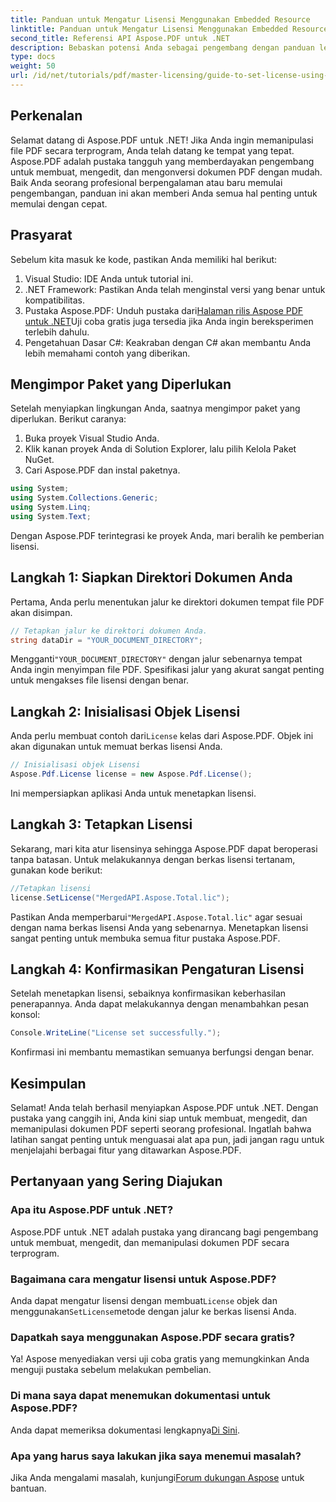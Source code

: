 ```yaml
---
title: Panduan untuk Mengatur Lisensi Menggunakan Embedded Resource
linktitle: Panduan untuk Mengatur Lisensi Menggunakan Embedded Resource
second_title: Referensi API Aspose.PDF untuk .NET
description: Bebaskan potensi Anda sebagai pengembang dengan panduan lengkap Aspose.PDF untuk .NET ini. Pelajari cara membuat, mengedit, dan memanipulasi dokumen PDF secara terprogram dengan mudah. Tutorial ini mencakup prasyarat dan petunjuk langkah demi langkah.
type: docs
weight: 50
url: /id/net/tutorials/pdf/master-licensing/guide-to-set-license-using-embedded-resource/
---
```

## Perkenalan

Selamat datang di Aspose.PDF untuk .NET! Jika Anda ingin memanipulasi file PDF secara terprogram, Anda telah datang ke tempat yang tepat. Aspose.PDF adalah pustaka tangguh yang memberdayakan pengembang untuk membuat, mengedit, dan mengonversi dokumen PDF dengan mudah. Baik Anda seorang profesional berpengalaman atau baru memulai pengembangan, panduan ini akan memberi Anda semua hal penting untuk memulai dengan cepat.

## Prasyarat

Sebelum kita masuk ke kode, pastikan Anda memiliki hal berikut:

1. Visual Studio: IDE Anda untuk tutorial ini.
2. .NET Framework: Pastikan Anda telah menginstal versi yang benar untuk kompatibilitas.
3.  Pustaka Aspose.PDF: Unduh pustaka dari[Halaman rilis Aspose PDF untuk .NET](https://releases.aspose.com/pdf/net/)Uji coba gratis juga tersedia jika Anda ingin bereksperimen terlebih dahulu.
4. Pengetahuan Dasar C#: Keakraban dengan C# akan membantu Anda lebih memahami contoh yang diberikan.

## Mengimpor Paket yang Diperlukan

Setelah menyiapkan lingkungan Anda, saatnya mengimpor paket yang diperlukan. Berikut caranya:

1. Buka proyek Visual Studio Anda.
2. Klik kanan proyek Anda di Solution Explorer, lalu pilih Kelola Paket NuGet.
3. Cari Aspose.PDF dan instal paketnya.

```csharp
using System;
using System.Collections.Generic;
using System.Linq;
using System.Text;
```

Dengan Aspose.PDF terintegrasi ke proyek Anda, mari beralih ke pemberian lisensi.

## Langkah 1: Siapkan Direktori Dokumen Anda

Pertama, Anda perlu menentukan jalur ke direktori dokumen tempat file PDF akan disimpan.

```csharp
// Tetapkan jalur ke direktori dokumen Anda.
string dataDir = "YOUR_DOCUMENT_DIRECTORY";
```

 Mengganti`"YOUR_DOCUMENT_DIRECTORY"` dengan jalur sebenarnya tempat Anda ingin menyimpan file PDF. Spesifikasi jalur yang akurat sangat penting untuk mengakses file lisensi dengan benar.

## Langkah 2: Inisialisasi Objek Lisensi

 Anda perlu membuat contoh dari`License` kelas dari Aspose.PDF. Objek ini akan digunakan untuk memuat berkas lisensi Anda.

```csharp
// Inisialisasi objek Lisensi
Aspose.Pdf.License license = new Aspose.Pdf.License();
```

Ini mempersiapkan aplikasi Anda untuk menetapkan lisensi.

## Langkah 3: Tetapkan Lisensi

Sekarang, mari kita atur lisensinya sehingga Aspose.PDF dapat beroperasi tanpa batasan. Untuk melakukannya dengan berkas lisensi tertanam, gunakan kode berikut:

```csharp
//Tetapkan lisensi
license.SetLicense("MergedAPI.Aspose.Total.lic");
```

 Pastikan Anda memperbarui`"MergedAPI.Aspose.Total.lic"` agar sesuai dengan nama berkas lisensi Anda yang sebenarnya. Menetapkan lisensi sangat penting untuk membuka semua fitur pustaka Aspose.PDF.

## Langkah 4: Konfirmasikan Pengaturan Lisensi

Setelah menetapkan lisensi, sebaiknya konfirmasikan keberhasilan penerapannya. Anda dapat melakukannya dengan menambahkan pesan konsol:

```csharp
Console.WriteLine("License set successfully.");
```

Konfirmasi ini membantu memastikan semuanya berfungsi dengan benar.

## Kesimpulan

Selamat! Anda telah berhasil menyiapkan Aspose.PDF untuk .NET. Dengan pustaka yang canggih ini, Anda kini siap untuk membuat, mengedit, dan memanipulasi dokumen PDF seperti seorang profesional. Ingatlah bahwa latihan sangat penting untuk menguasai alat apa pun, jadi jangan ragu untuk menjelajahi berbagai fitur yang ditawarkan Aspose.PDF.

## Pertanyaan yang Sering Diajukan

### Apa itu Aspose.PDF untuk .NET?
Aspose.PDF untuk .NET adalah pustaka yang dirancang bagi pengembang untuk membuat, mengedit, dan memanipulasi dokumen PDF secara terprogram.

### Bagaimana cara mengatur lisensi untuk Aspose.PDF?
 Anda dapat mengatur lisensi dengan membuat`License` objek dan menggunakan`SetLicense`metode dengan jalur ke berkas lisensi Anda.

### Dapatkah saya menggunakan Aspose.PDF secara gratis?
Ya! Aspose menyediakan versi uji coba gratis yang memungkinkan Anda menguji pustaka sebelum melakukan pembelian.

### Di mana saya dapat menemukan dokumentasi untuk Aspose.PDF?
 Anda dapat memeriksa dokumentasi lengkapnya[Di Sini](https://reference.aspose.com/pdf/net/).

### Apa yang harus saya lakukan jika saya menemui masalah?
 Jika Anda mengalami masalah, kunjungi[Forum dukungan Aspose](https://forum.aspose.com/c/pdf/10) untuk bantuan.